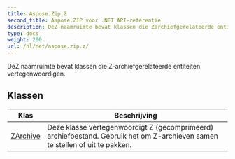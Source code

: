 ```yaml
---
title: Aspose.Zip.Z
second_title: Aspose.ZIP voor .NET API-referentie
description: DeZ naamruimte bevat klassen die Zarchiefgerelateerde entiteiten vertegenwoordigen.
type: docs
weight: 200
url: /nl/net/aspose.zip.z/
---
```

DeZ naamruimte bevat klassen die Z-archiefgerelateerde entiteiten vertegenwoordigen.

## Klassen

| Klas | Beschrijving |
| --- | --- |
| [ZArchive](./zarchive/) | Deze klasse vertegenwoordigt Z (gecomprimeerd) archiefbestand. Gebruik het om Z-archieven samen te stellen of uit te pakken. |


